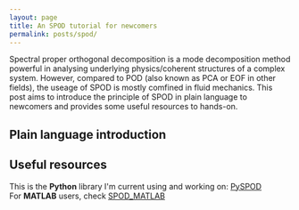 ```yaml
---
layout: page
title: An SPOD tutorial for newcomers
permalink: posts/spod/
---
```


Spectral proper orthogonal decomposition is a mode decomposition method powerful in analysing underlying physics/coherent structures of a complex system. However, compared to POD (also known as PCA or EOF in other fields), the useage of SPOD is mostly comfined in fluid mechanics. This post aims to introduce the principle of SPOD in plain language to newcomers and provides some useful resources to hands-on.
## Plain language introduction

## Useful resources
This is the **Python** library I'm current using and working on: [PySPOD](https://github.com/MathEXLab/PySPOD)\
For **MATLAB** users, check [SPOD_MATLAB](https://github.com/SpectralPOD/spod_matlab)
